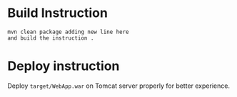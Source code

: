 

# Build Instruction


```
mvn clean package adding new line here
and build the instruction .
```

# Deploy instruction

Deploy ```target/WebApp.war``` on Tomcat server properly for better experience.

